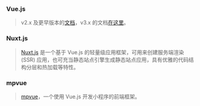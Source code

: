 ### Vue.js
>  v2.x 及更早版本的[文档](https://cn.vuejs.org/)，v3.x 的文档[在这里](https://v3.cn.vuejs.org/)。

### Nuxt.js
>  [Nuxt.js](https://www.nuxtjs.cn/) 是一个基于 Vue.js 的轻量级应用框架，可用来创建服务端渲染 (SSR) 应用，也可充当静态站点引擎生成静态站点应用，具有优雅的代码结构分层和热加载等特性。

### mpvue
> [mpvue](http://mpvue.com/)，一个使用 Vue.js 开发小程序的前端框架。
